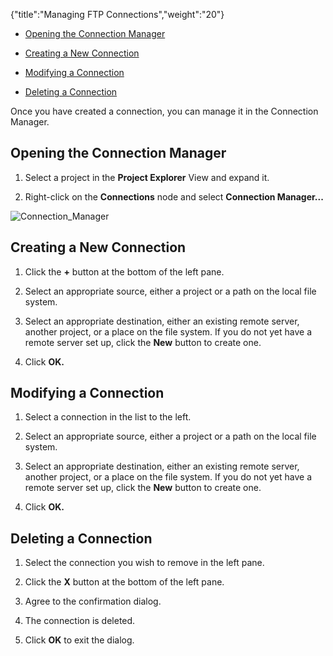 {"title":"Managing FTP Connections","weight":"20"}

* [Opening the Connection Manager](#opening-the-connection-manager)

* [Creating a New Connection](#creating-a-new-connection)

* [Modifying a Connection](#modifying-a-connection)

* [Deleting a Connection](#deleting-a-connection)

Once you have created a connection, you can manage it in the Connection Manager.

## Opening the Connection Manager

1. Select a project in the **Project Explorer** View and expand it.

2. Right-click on the **Connections** node and select **Connection Manager...**

![Connection_Manager](/Images/appc/download/attachments/30083202/Connection_Manager.png)

## Creating a New Connection

1. Click the **+** button at the bottom of the left pane.

2. Select an appropriate source, either a project or a path on the local file system.

3. Select an appropriate destination, either an existing remote server, another project, or a place on the file system. If you do not yet have a remote server set up, click the **New** button to create one.

4. Click **OK.**

## Modifying a Connection

1. Select a connection in the list to the left.

2. Select an appropriate source, either a project or a path on the local file system.

3. Select an appropriate destination, either an existing remote server, another project, or a place on the file system. If you do not yet have a remote server set up, click the **New** button to create one.

4. Click **OK.**

## Deleting a Connection

1. Select the connection you wish to remove in the left pane.

2. Click the **X** button at the bottom of the left pane.

3. Agree to the confirmation dialog.

4. The connection is deleted.

5. Click **OK** to exit the dialog.
